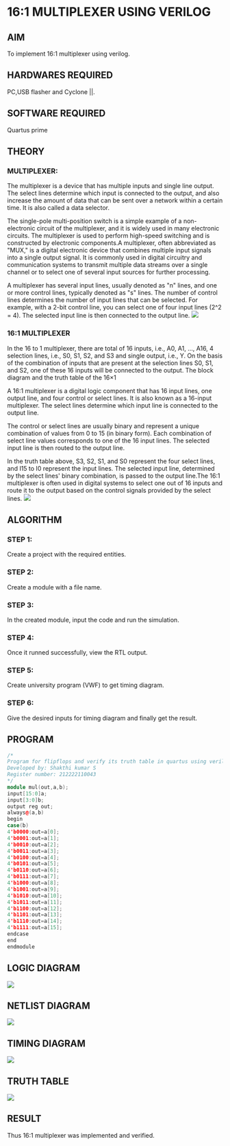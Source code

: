 # 16:1 MULTIPLEXER USING VERILOG

## AIM
To implement 16:1 multiplexer using verilog.

## HARDWARES REQUIRED
PC,USB flasher and Cyclone ||.

## SOFTWARE REQUIRED
Quartus prime

## THEORY

### MULTIPLEXER:
The multiplexer is a device that has multiple inputs and single line output. The select lines determine which input is connected to the output, and also increase the amount of data that can be sent over a network within a certain time. It is also called a data selector.

The single-pole multi-position switch is a simple example of a non-electronic circuit of the multiplexer, and it is widely used in many electronic circuits. The multiplexer is used to perform high-speed switching and is constructed by electronic components.A multiplexer, often abbreviated as "MUX," is a digital electronic device that combines multiple input signals into a single output signal. It is commonly used in digital circuitry and communication systems to transmit multiple data streams over a single channel or to select one of several input sources for further processing.

A multiplexer has several input lines, usually denoted as "n" lines, and one or more control lines, typically denoted as "s" lines. The number of control lines determines the number of input lines that can be selected. For example, with a 2-bit control line, you can select one of four input lines (2^2 = 4). The selected input line is then connected to the output line.
![](16-1-5.png)
### 16:1 MULTIPLEXER
In the 16 to 1 multiplexer, there are total of 16 inputs, i.e., A0, A1, …, A16, 4 selection lines, i.e., S0, S1, S2, and S3 and single output, i.e., Y. On the basis of the combination of inputs that are present at the selection lines S0, S1, and S2, one of these 16 inputs will be connected to the output. The block diagram and the truth table of the 16×1

A 16:1 multiplexer is a digital logic component that has 16 input lines, one output line, and four control or select lines. It is also known as a 16-input multiplexer. The select lines determine which input line is connected to the output line.

The control or select lines are usually binary and represent a unique combination of values from 0 to 15 (in binary form). Each combination of select line values corresponds to one of the 16 input lines. The selected input line is then routed to the output line.

In the truth table above, S3, S2, S1, and S0 represent the four select lines, and I15 to I0 represent the input lines. The selected input line, determined by the select lines' binary combination, is passed to the output line.The 16:1 multiplexer is often used in digital systems to select one out of 16 inputs and route it to the output based on the control signals provided by the select lines.
![](16-1-6.png)

## ALGORITHM
### STEP 1:
Create a project with the required entities.

### STEP 2:
Create a module with a file name.

### STEP 3:
In the created module, input the code and run the simulation.

### STEP 4:
Once it runned successfully, view the RTL output.

### STEP 5:
Create university program (VWF) to get timing diagram.

### STEP 6:
Give the desired inputs for timing diagram and finally get the result.

## PROGRAM
```c++
/*
Program for flipflops and verify its truth table in quartus using verilog.
Developed by: Shakthi kumar S
Register number: 212222110043
*/
module mul(out,a,b);
input[15:0]a;
input[3:0]b;
output reg out;
always@(a,b)
begin
case(b)
4'b0000:out=a[0];
4'b0001:out=a[1];
4'b0010:out=a[2];
4'b0011:out=a[3];
4'b0100:out=a[4];
4'b0101:out=a[5];
4'b0110:out=a[6];
4'b0111:out=a[7];
4'b1000:out=a[8];
4'b1001:out=a[9];
4'b1010:out=a[10];
4'b1011:out=a[11];
4'b1100:out=a[12];
4'b1101:out=a[13];
4'b1110:out=a[14];
4'b1111:out=a[15];
endcase
end
endmodule
```
## LOGIC DIAGRAM
![](16-1-4.png)
## NETLIST DIAGRAM
![](16-1-1.png)
## TIMING DIAGRAM
![](16-1-2.png)
## TRUTH TABLE
![](16-1-3.png)

## RESULT
Thus 16:1 multiplexer was implemented and verified.
